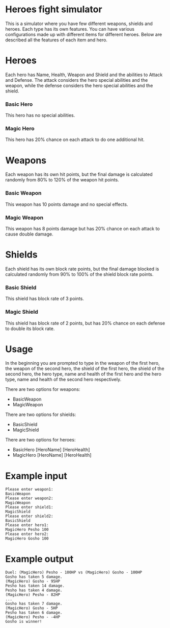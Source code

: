 # Heroes fight simulator
This is a simulator where you have few different weapons, shields and heroes. Each type has its own features. You can have various configurations made up with different items for different heroes. Below are described all the features of each item and hero.

# Heroes
Each hero has Name, Health, Weapon and Shield and the abilities to Attack and Defense. The attack considers the hero special abilities and the weapon, while the defense considers the hero special abilities and the shield.
### Basic Hero
This hero has no special abilities.
### Magic Hero
This hero has 20% chance on each attack to do one additional hit.

# Weapons
Each weapon has its own hit points, but the final damage is calculated randomly from 80% to 120% of the weapon hit points.
### Basic Weapon
This weapon has 10 points damage and no special effects.
### Magic Weapon
This weapon has 8 points damage but has 20% chance on each attack to cause double damage.

# Shields
Each shield has its own block rate points, but the final damage blocked is calculated randomly from 90% to 100% of the shield block rate points.
### Basic Shield
This shield has block rate of 3 points.
### Magic Shield
This shield has block rate of 2 points, but has 20% chance on each defense to double its block rate.

# Usage
In the beginning you are prompted to type in the weapon of the first hero, the weapon of the second hero, the shield of the first hero, the shield of the second hero, the hero type, name and health of the first hero and the hero type, name and health of the second hero respectively.

There are two options for weapons:
 - BasicWeapon
 - MagicWeapon

There are two options for shields:
 - BasicShield
 - MagicShield

There are two options for heroes:
 - BasicHero [HeroName] [HeroHealth]
 - MagicHero [HeroName] [HeroHealth]

# Example input
```
Please enter weapon1:
BasicWeapon
Please enter weapon2:
MagicWeapon
Please enter shield1:
MagicShield
Please enter shield2:
BasicShield
Please enter hero1:
MagicHero Pesho 100
Please enter hero2:
MagicHero Gosho 100
```

# Example output
```
Duel: (MagicHero) Pesho - 100HP vs (MagicHero) Gosho - 100HP
Gosho has taken 5 damage.
(MagicHero) Gosho - 95HP
Pesho has taken 14 damage.
Pesho has taken 4 damage.
(MagicHero) Pesho - 82HP
...
Gosho has taken 7 damage.
(MagicHero) Gosho - 5HP
Pesho has taken 6 damage.
(MagicHero) Pesho - -4HP
Gosho is winner!
```
